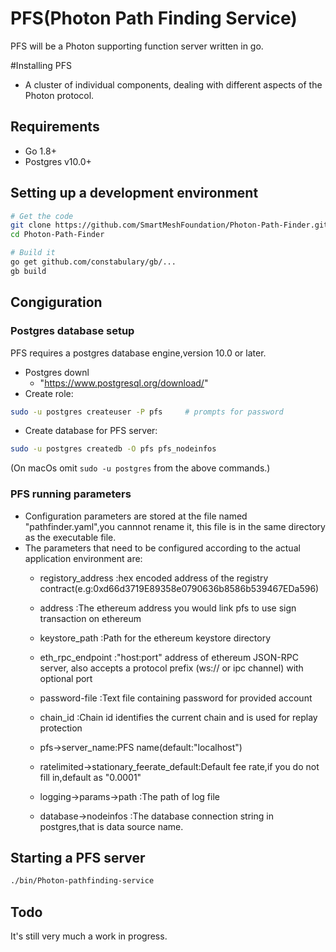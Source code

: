 # PFS(Photon Path Finding Service)
PFS will be a Photon supporting function server written in go.

#Installing PFS

 * A cluster of individual components, dealing with different aspects of the
     Photon protocol.
     
## Requirements
 - Go 1.8+
 - Postgres v10.0+
 
## Setting up a development environment
```bash
# Get the code
git clone https://github.com/SmartMeshFoundation/Photon-Path-Finder.git
cd Photon-Path-Finder

# Build it
go get github.com/constabulary/gb/...
gb build
```
## Congiguration

### Postgres database setup
PFS requires a postgres database engine,version 10.0 or later.
* Postgres downl
  * "https://www.postgresql.org/download/"
* Create role:
 ```bash
 sudo -u postgres createuser -P pfs     # prompts for password
 ```
* Create database for PFS server:
 ```bash
 sudo -u postgres createdb -O pfs pfs_nodeinfos
 ```
(On macOs omit `sudo -u postgres` from the above commands.)

### PFS running parameters

* Configuration parameters are stored at the file named "pathfinder.yaml",you cannnot rename it,
    this file is in the same directory as the executable file.
* The parameters that need to be configured according to the actual application environment are:
   * registory_address :hex encoded address of the registry contract(e.g:0xd66d3719E89358e0790636b8586b539467EDa596)
   * address :The ethereum address you would link pfs to use sign transaction on ethereum
   * keystore_path :Path for the ethereum keystore directory
   * eth_rpc_endpoint :"host:port" address of ethereum JSON-RPC server,
                          also accepts a protocol prefix (ws:// or ipc channel) with optional port
   * password-file :Text file containing password for provided account
   * chain_id :Chain id identifies the current chain and is used for replay protection
   
   
   * pfs->server_name:PFS name(default:"localhost")
   * ratelimited->stationary_feerate_default:Default fee rate,if you do not fill in,default as "0.0001"
   
   * logging->params->path :The path of log file 
   
   * database->nodeinfos :The database connection string in postgres,that is data source name.
   

## Starting a PFS server

```bash
./bin/Photon-pathfinding-service
```

## Todo
It's still very much a work in progress.